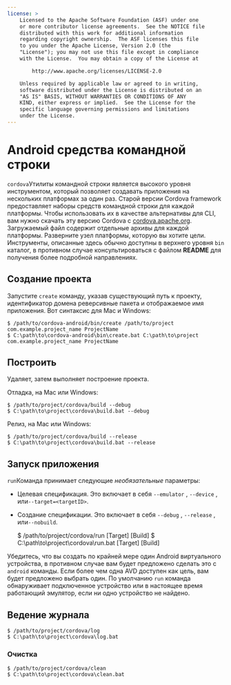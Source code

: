 ```yaml
---
license: >
    Licensed to the Apache Software Foundation (ASF) under one
    or more contributor license agreements.  See the NOTICE file
    distributed with this work for additional information
    regarding copyright ownership.  The ASF licenses this file
    to you under the Apache License, Version 2.0 (the
    "License"); you may not use this file except in compliance
    with the License.  You may obtain a copy of the License at

        http://www.apache.org/licenses/LICENSE-2.0

    Unless required by applicable law or agreed to in writing,
    software distributed under the License is distributed on an
    "AS IS" BASIS, WITHOUT WARRANTIES OR CONDITIONS OF ANY
    KIND, either express or implied.  See the License for the
    specific language governing permissions and limitations
    under the License.
---
```


# Android средства командной строки

`cordova`Утилиты командной строки является высокого уровня инструментом, который позволяет создавать приложения на нескольких платформах за один раз. Старой версии Cordova framework предоставляет наборы средств командной строки для каждой платформы. Чтобы использовать их в качестве альтернативы для CLI, вам нужно скачать эту версию Cordova с [cordova.apache.org][1]. Загружаемый файл содержит отдельные архивы для каждой платформы. Разверните узел платформы, которую вы хотите цели. Инструменты, описанные здесь обычно доступны в верхнего уровня `bin` каталог, в противном случае консультироваться с файлом **README** для получения более подробной направлениях.

 [1]: http://cordova.apache.org

## Создание проекта

Запустите `create` команду, указав существующий путь к проекту, идентификатор домена реверсивные пакета и отображаемое имя приложения. Вот синтаксис для Mac и Windows:

    $ /path/to/cordova-android/bin/create /path/to/project com.example.project_name ProjectName
    $ C:\path\to\cordova-android\bin\create.bat C:\path\to\project com.example.project_name ProjectName
    

## Построить

Удаляет, затем выполняет построение проекта.

Отладка, на Mac или Windows:

    $ /path/to/project/cordova/build --debug
    $ C:\path\to\project\cordova\build.bat --debug
    

Релиз, на Mac или Windows:

    $ /path/to/project/cordova/build --release
    $ C:\path\to\project\cordova\build.bat --release
    

## Запуск приложения

`run`Команда принимает следующие *необязательные* параметры:

*   Целевая спецификация. Это включает в себя `--emulator` , `--device` , или`--target=<targetID>`.

*   Создание спецификации. Это включает в себя `--debug` , `--release` , или`--nobuild`.
    
    $ /path/to/project/cordova/run \[Target\] \[Build\] $ C:\path\to\project\cordova\run.bat \[Target\] \[Build\]

Убедитесь, что вы создать по крайней мере один Android виртуального устройства, в противном случае вам будет предложено сделать это с `android` команды. Если более чем одна AVD доступен как цель, вам будет предложено выбрать один. По умолчанию `run` команда обнаруживает подключенное устройство или в настоящее время работающий эмулятор, если ни одно устройство не найдено.

## Ведение журнала

    $ /path/to/project/cordova/log
    $ C:\path\to\project\cordova\log.bat
    

### Очистка

    $ /path/to/project/cordova/clean
    $ C:\path\to\project\cordova\clean.bat